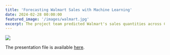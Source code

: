 ```yaml
---
title: 'Forecasting Walmart Sales with Machine Learning'
date: 2024-02-28 00:00:00
featured_image: '/images/walmart.jpg'
excerpt: The project team predicted Walmart's sales quantities across California, Texas, and Wisconsin with 5-year sales, price, and holiday data. We developed Deep Neural Networks (DNN), Convolutional Neural Networks (CNN), Long Short-term Memory (LSTM), and Transformer. The LSTM model performed the best, with a Weighted Root Mean Squared Scaled Error (RMSSE) of 0.6860.
---
```


![](/images/walmart.jpg)

The presentation file is available [here](https://drive.google.com/file/d/1qms-hd8JY7gOYkdrW8lMMgIeGm_9cLBa/view?usp=drive_link).


